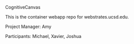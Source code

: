 CognitiveCanvas

This is the container webapp repo for webstrates.ucsd.edu.

Project Manager: Amy

Participants: Michael, Xavier, Joshua